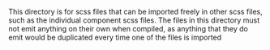 <!--

    Copyright (c) 2019-present Sonatype, Inc.
    This program and the accompanying materials are made available under
    the terms of the Eclipse Public License 2.0 which accompanies this
    distribution and is available at https://www.eclipse.org/legal/epl-2.0/.

-->
This directory is for scss files that can be imported freely in other scss files, such as the individual component
scss files.  The files in this directory must not emit anything on their own when compiled, as anything that they
do emit would be duplicated every time one of the files is imported
